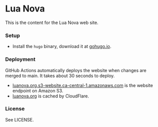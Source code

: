 Lua Nova
========

This is the content for the Lua Nova web site.

### Setup

* Install the `hugo` binary, download it at [gohugo.io](http://gohugo.io/).

### Deployment

GitHub Actions automatically deploys the website when changes are merged to main. It takes about 30 seconds to deploy.

* [luanova.org.s3-website.ca-central-1.amazonaws.com](http://luanova.org.s3-website-us-east-1.amazonaws.com/) is the website endpoint on Amazon S3.
* [luanova.org](https://luanova.org/) is cached by CloudFlare.

### License

See LICENSE.
